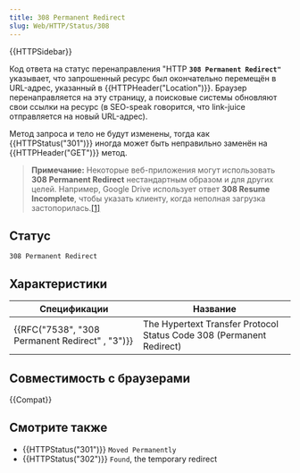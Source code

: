 ```yaml
---
title: 308 Permanent Redirect
slug: Web/HTTP/Status/308
---
```


{{HTTPSidebar}}

Код ответа на статус перенаправления "HTTP **`308 Permanent Redirect"`** указывает, что запрошенный ресурс был окончательно перемещён в URL-адрес, указанный в {{HTTPHeader("Location")}}. Браузер перенаправляется на эту страницу, а поисковые системы обновляют свои ссылки на ресурс (в SEO-speak говорится, что link-juice отправляется на новый URL-адрес).

Метод запроса и тело не будут изменены, тогда как {{HTTPStatus("301")}} иногда может быть неправильно заменён на {{HTTPHeader("GET")}} метод.

> **Примечание:** Некоторые веб-приложения могут использовать **308 Permanent Redirect** нестандартным образом и для других целей. Например, Google Drive использует ответ **308 Resume Incomplete**, чтобы указать клиенту, когда неполная загрузка застопорилась.[\[1\]](https://developers.google.com/drive/v3/web/manage-uploads#resumable)

## Статус

```
308 Permanent Redirect
```

## Характеристики

| Спецификации                                    | Название                                                             |
| ----------------------------------------------- | -------------------------------------------------------------------- |
| {{RFC("7538", "308 Permanent Redirect" , "3")}} | The Hypertext Transfer Protocol Status Code 308 (Permanent Redirect) |

## Совместимость с браузерами

{{Compat}}

## Смотрите также

- {{HTTPStatus("301")}} `Moved Permanently`
- {{HTTPStatus("302")}} `Found`, the temporary redirect
